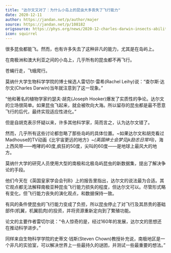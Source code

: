```yaml
---
title: "达尔文又对了：为什么小岛上的昆虫大多丧失了飞行能力"
date: 2020-12-11
author: https://jandan.net/p/author/majer
source: https://jandan.net/p/108182
origsource: https://phys.org/news/2020-12-charles-darwin-insects-ability.html
icon: squirrel
---
```




很多昆虫都能飞。然而，也有许多失去了这种非凡的能力，尤其是在岛屿上。

在南极洲和澳大利亚之间的小岛上，几乎所有的昆虫都不再飞行。

苍蝇行走，飞蛾爬行。

莫纳什大学生物科学学院的博士候选人雷切尔·雷希(Rachel Leihy)说：“查尔斯·达尔文(Charles Darwin)当年就注意到了这一现象。”

“他和著名的植物学家约瑟夫·胡克(Joseph Hooker)爆发了实质性的争论。达尔文的立场很简单。如果昆虫飞起来，就会被吹向大海。所以留存的昆虫都是最不愿意飞行的后代，最终实现适应性进化。”

但是自胡克表示怀疑以来，许多其他科学家，简而言之，认为达尔文错了。

然而，几乎所有这些讨论都忽略了那些岛屿的具体位置。~如果达尔文和胡克看过Madhouse的TV动画《比宇宙更远的地方》~_(英国绅士会梦见jk励志日常吗)_，海上西风带——咆哮的40度,疯狂的50度，尖叫的60度——是地球上最风大的地方。

莫纳什大学的研究人员使用大型的南极和北极岛屿昆虫的新数据集，提出了解决争论的手段。

他们今天在《英国皇家学会会刊B》上的报告里指出，达尔文的说法最为合适。其它观点都无法解释南极亚种昆虫飞行能力损失的程度，但达尔文可以。尽管形式略有变化，但飞行能力丧失的演化观点，和数据保持一致。

有风的条件使昆虫的飞行能力变成了负担，所以昆虫停止了对飞行及其昂贵的基础部件(机翼，机翼肌肉)的投资，并将资源重新定向到了繁殖功能。

论文的主要作者雷切尔说：“令人惊奇的是，经过160年的发展，达尔文的思想还在推动科学进步。”

同样来自生物科学学院的史蒂文·钱斯(Steven Chown)教授补充说，南极地区是一个非凡的实验室，可以解决世界上一些最持久的谜团，并测试一些最重要的想法。”